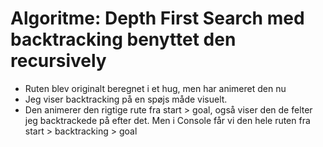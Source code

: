 # Algoritme: Depth First Search med backtracking benyttet den recursively
-  Ruten blev originalt beregnet i et hug, men har animeret den nu
-  Jeg viser backtracking på en spøjs måde visuelt.
-  Den animerer den rigtige rute fra start > goal, også viser den de felter jeg backtrackede på efter det. Men i Console får vi den hele ruten fra start > backtracking > goal


